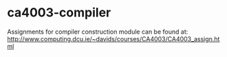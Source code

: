 # ca4003-compiler
Assignments for compiler construction module can be found at: http://www.computing.dcu.ie/~davids/courses/CA4003/CA4003_assign.html
